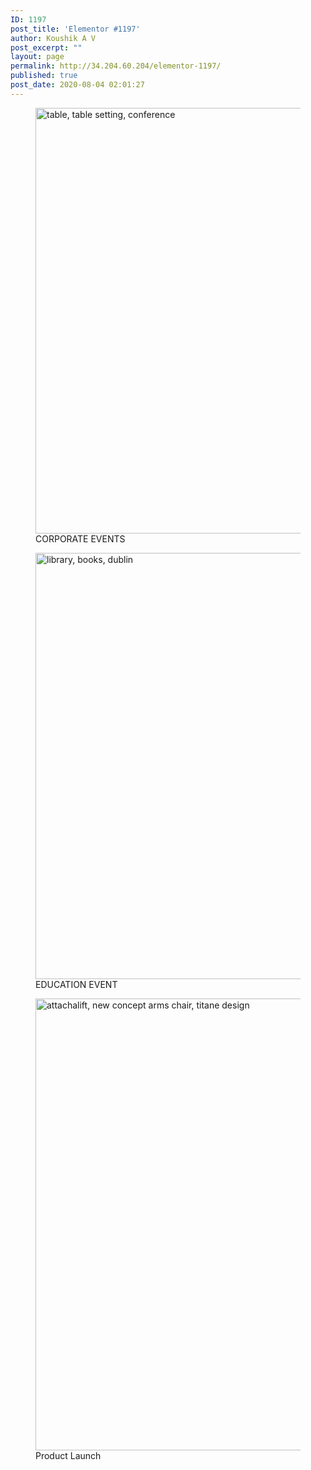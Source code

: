 ```yaml
---
ID: 1197
post_title: 'Elementor #1197'
author: Koushik A V
post_excerpt: ""
layout: page
permalink: http://34.204.60.204/elementor-1197/
published: true
post_date: 2020-08-04 02:01:27
---
```

<figure>
											<a href="http://34.204.60.204/asp-products/corporate-event/">
							<img width="1024" height="681" src="https://confrenzo.s3.amazonaws.com/wp-content/uploads/2020/08/04014325/table-table-setting-conference-1203381-1024x681.jpg" alt="table, table setting, conference" />								</a>
											<figcaption>CORPORATE EVENTS</figcaption>
										</figure>
							<figure>
											<a href="http://34.204.60.204/asp-products/education-event/">
							<img width="1024" height="682" src="https://confrenzo.s3.amazonaws.com/wp-content/uploads/2020/08/04014923/library-books-dublin-2507902-1024x682.jpg" alt="library, books, dublin" />								</a>
											<figcaption>EDUCATION EVENT</figcaption>
										</figure>
							<figure>
											<a href="http://34.204.60.204/asp-products/product-launch/">
							<img width="1024" height="723" src="https://confrenzo.s3.amazonaws.com/wp-content/uploads/2020/08/04015849/attachalift-new-concept-arms-chair-titane-design-1544685-1024x723.jpg" alt="attachalift, new concept arms chair, titane design" />								</a>
											<figcaption>Product Launch</figcaption>
										</figure>